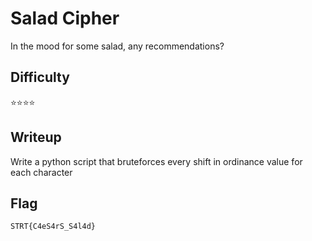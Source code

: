 # Salad Cipher

In the mood for some salad, any recommendations?

## Difficulty

⭐️⭐️⭐️⭐️

## Writeup

Write a python script that bruteforces every shift in ordinance value for each character 

## Flag

`STRT{C4eS4rS_S4l4d}`

